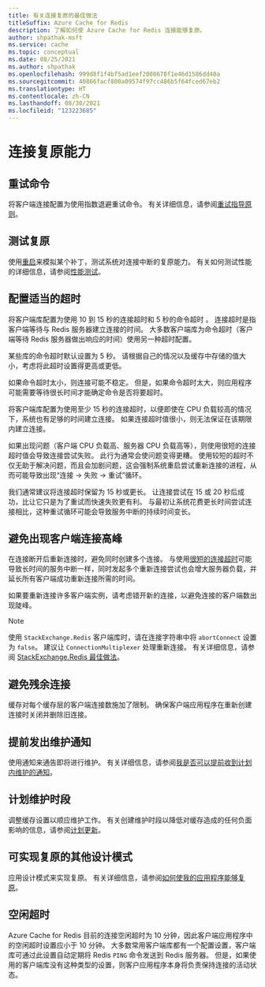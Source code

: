 ```yaml
---
title: 有关连接复原的最佳做法
titleSuffix: Azure Cache for Redis
description: 了解如何使 Azure Cache for Redis 连接能够复原。
author: shpathak-msft
ms.service: cache
ms.topic: conceptual
ms.date: 08/25/2021
ms.author: shpathak
ms.openlocfilehash: 999d8f1f4bf5ad1eef2008678f1e46d1586dd40a
ms.sourcegitcommit: 40866facf800a09574f97cc486b5f64fced67eb2
ms.translationtype: HT
ms.contentlocale: zh-CN
ms.lasthandoff: 08/30/2021
ms.locfileid: "123223685"
---
```

# <a name="connection-resilience"></a>连接复原能力

## <a name="retry-commands"></a>重试命令

将客户端连接配置为使用指数退避重试命令。 有关详细信息，请参阅[重试指导原则](/azure/architecture/best-practices/retry-service-specific#azure-cache-for-redis)。

## <a name="test-resiliency"></a>测试复原

使用[重启](cache-administration.md#reboot)来模拟某个补丁，测试系统对连接中断的复原能力。 有关如何测试性能的详细信息，请参阅[性能测试](cache-best-practices-performance.md)。

## <a name="configure-appropriate-timeouts"></a>配置适当的超时

将客户端库配置为使用 10 到 15 秒的连接超时和 5 秒的命令超时 。 连接超时是指客户端等待与 Redis 服务器建立连接的时间。 大多数客户端库为命令超时（客户端等待 Redis 服务器做出响应的时间）使用另一种超时配置。

某些库的命令超时默认设置为 5 秒。 请根据自己的情况以及缓存中存储的值大小，考虑将此超时设置得更高或更低。

如果命令超时太小，则连接可能不稳定。 但是，如果命令超时太大，则应用程序可能需要等待很长时间才能确定命令是否将要超时。

将客户端库配置为使用至少 15 秒的连接超时，以便即使在 CPU 负载较高的情况下，系统也有足够的时间建立连接。 如果连接超时值很小，则无法保证在该期限内建立连接。

如果出现问题（客户端 CPU 负载高、服务器 CPU 负载高等），则使用很短的连接超时值会导致连接尝试失败。 此行为通常会使问题变得更糟。 使用较短的超时不仅无助于解决问题，而且会加剧问题，这会强制系统重启尝试重新连接的进程，从而可能导致出现“连接 -> 失败 -> 重试”循环。

我们通常建议将连接超时保留为 15 秒或更长。 让连接尝试在 15 或 20 秒后成功，比让它只是为了重试而快速失败更有利。 与最初让系统花费更长时间尝试连接相比，这种重试循环可能会导致服务中断的持续时间变长。

## <a name="avoid-client-connection-spikes"></a>避免出现客户端连接高峰

在连接断开后重新连接时，避免同时创建多个连接。 与使用[很短的连接超时](#configure-appropriate-timeouts)可能导致长时间的服务中断一样，同时发起多个重新连接尝试也会增大服务器负载，并延长所有客户端成功重新连接所需的时间。

如果要重新连接许多客户端实例，请考虑错开新的连接，以避免连接的客户端数出现陡峰。

> [!NOTE]
> 使用 `StackExchange.Redis` 客户端库时，请在连接字符串中将 `abortConnect` 设置为 `false`。  建议让 `ConnectionMultiplexer` 处理重新连接。 有关详细信息，请参阅 [StackExchange.Redis 最佳做法](/azure/azure-cache-for-redis/cache-management-faq#stackexchangeredis-best-practices)。

## <a name="avoid-leftover-connections"></a>避免残余连接

缓存对每个缓存层的客户端连接数施加了限制。 确保客户端应用程序在重新创建连接时关闭并删除旧连接。

## <a name="advance-maintenance-notification"></a>提前发出维护通知

使用通知来通告即将进行维护。 有关详细信息，请参阅[我是否可以提前收到计划内维护的通知](cache-failover.md#can-i-be-notified-in-advance-of-a-planned-maintenance)。

## <a name="schedule-maintenance-window"></a>计划维护时段

调整缓存设置以顺应维护工作。 有关创建维护时段以降低对缓存造成的任何负面影响的信息，请参阅[计划更新](cache-administration.md#schedule-updates)。

## <a name="more-design-patterns-for-resilience"></a>可实现复原的其他设计模式

应用设计模式来实现复原。 有关详细信息，请参阅[如何使我的应用程序能够复原](cache-failover.md#how-do-i-make-my-application-resilient)。

## <a name="idle-timeout"></a>空闲超时

Azure Cache for Redis 目前的连接空闲超时为 10 分钟，因此客户端应用程序中的空闲超时设置应小于 10 分钟。 大多数常用客户端库都有一个配置设置，客户端库可通过此设置自动定期将 Redis `PING` 命令发送到 Redis 服务器。 但是，如果使用的客户端库没有这种类型的设置，则客户应用程序本身将负责保持连接的活动状态。

